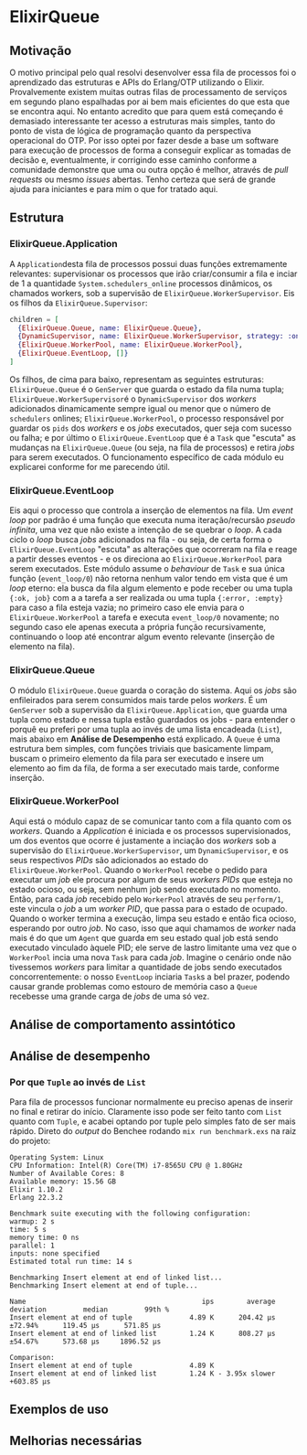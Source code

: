 # ElixirQueue

## Motivação
O motivo principal pelo qual resolvi desenvolver essa fila de processos foi o aprendizado das estruturas e APIs do Erlang/OTP utilizando o Elixir. Provalvemente existem muitas outras filas de processamento de serviços em segundo plano espalhadas por ai bem mais eficientes do que esta que se encontra aqui. No entanto acredito que para quem está começando é demasiado interessante ter acesso a estruturas mais simples, tanto do ponto de vista de lógica de programação quanto da perspectiva operacional do OTP. Por isso optei por fazer desde a base um software para execução de processos de forma a conseguir explicar as tomadas de decisão e, eventualmente, ir corrigindo esse caminho conforme a comunidade demonstre que uma ou outra opção é melhor, através de _pull requests_ ou mesmo _issues_ abertas. Tenho certeza que será de grande ajuda para iniciantes e para mim o que for tratado aqui.

## Estrutura
### ElixirQueue.Application
A `Application`desta fila de processos possui duas funções extremamente relevantes: supervisionar os processos que irão criar/consumir a fila e inciar de 1 a quantidade `System.schedulers_online` processos dinâmicos, os chamados workers, sob a supervisão de `ElixirQueue.WorkerSupervisor`. Eis os filhos da `ElixirQueue.Supervisor`:

```ex
children = [
  {ElixirQueue.Queue, name: ElixirQueue.Queue},
  {DynamicSupervisor, name: ElixirQueue.WorkerSupervisor, strategy: :one_for_one},
  {ElixirQueue.WorkerPool, name: ElixirQueue.WorkerPool},
  {ElixirQueue.EventLoop, []}
]
```
Os filhos, de cima para baixo, representam as seguintes estruturas: `ElixirQueue.Queue` é o `GenServer` que guarda o estado da fila numa tupla; `ElixirQueue.WorkerSupervisor`é o `DynamicSupervisor` dos _workers_ adicionados dinamicamente sempre igual ou menor que o número de `schedulers` onlines; `ElixirQueue.WorkerPool`, o processo responsável por guardar os `pids` dos _workers_ e os _jobs_ executados, quer seja com sucesso ou falha; e por último o `ElixirQueue.EventLoop` que é a `Task` que "escuta" as mudanças na `ElixirQueue.Queue` (ou seja, na fila de processos) e retira _jobs_ para serem executados. O funcionamento específico de cada módulo eu explicarei conforme for me parecendo útil.
### ElixirQueue.EventLoop
Eis aqui o processo que controla a inserção de elementos na fila. Um _event loop_ por padrão é uma função que executa numa iteração/recursão _pseudo infinita_, uma vez que não existe a intenção de se quebrar o _loop_. A cada ciclo o _loop_ busca _jobs_ adicionados na fila - ou seja, de certa forma o `ElixirQueue.EventLoop` "escuta" as alterações que ocorreram na fila e reage a partir desses eventos - e os direciona ao `ElixirQueue.WorkerPool` para serem executados. Este módulo assume o _behaviour_ de `Task` e sua única função (`event_loop/0`) não retorna nenhum valor tendo em vista que é um _loop_ eterno: ela busca da fila algum elemento e pode receber ou uma tupla `{:ok, job}` com a a tarefa a ser realizada ou uma tupla `{:error, :empty}` para caso a fila esteja vazia; no primeiro caso ele envia para o `ElixirQueue.WorkerPool` a tarefa e executa `event_loop/0` novamente; no segundo caso ele apenas executa a própria função recursivamente, continuando o loop até encontrar algum evento relevante (inserção de elemento na fila).
### ElixirQueue.Queue
O módulo `ElixirQueue.Queue` guarda o coração do sistema. Aqui os _jobs_ são enfileirados para serem consumidos mais tarde pelos _workers_. É um `GenServer` sob a supervisão da `ElixirQueue.Application`, que guarda uma tupla como estado e nessa tupla estão guardados os jobs - para entender o porquê eu preferi por uma tupla ao invés de uma lista encadeada (`List`), mais abaixo em **Análise de Desempenho** está explicado. A `Queue` é uma estrutura bem simples, com funções triviais que basicamente limpam, buscam o primeiro elemento da fila para ser executado e insere um elemento ao fim da fila, de forma a ser executado mais tarde, conforme inserção.
### ElixirQueue.WorkerPool
Aqui está o módulo capaz de se comunicar tanto com a fila quanto com os _workers_. Quando a _Application_ é iniciada e os processos supervisionados, um dos eventos que ocorre é justamente a inciação dos _workers_ sob a supervisão do `ElixirQueue.WorkerSupervisor`, um `DynamicSupervisor`, e os seus respectivos _PIDs_ são adicionados ao estado do `ElixirQueue.WorkerPool`. Quando o `WorkerPool` recebe o pedido para executar um _job_ ele procura por algum de seus _workers PIDs_ que esteja no estado ocioso, ou seja, sem nenhum job sendo executado no momento. Então, para cada _job_ recebido pelo `WorkerPool` através de seu `perform/1`, este vincula o _job_ a um _worker PID_, que passa para o estado de ocupado. Quando o worker termina a execução, limpa seu estado e então fica ocioso, esperando por outro _job_. No caso, isso que aqui chamamos de _worker_ nada mais é do que um `Agent` que guarda em seu estado qual job está sendo executado vinculado àquele PID; ele serve de lastro limitante uma vez que o `WorkerPool` incia uma nova `Task` para cada _job_. Imagine o cenário onde não tivessemos _workers_ para limitar a quantidade de jobs sendo executados concorrentemente: o nosso `EventLoop` inciaria `Task`s a bel prazer, podendo causar grande problemas como estouro de memória caso a `Queue` recebesse uma grande carga de _jobs_ de uma só vez.

## Análise de comportamento assintótico

## Análise de desempenho
### Por que `Tuple` ao invés de `List`
Para fila de processos funcionar normalmente eu preciso apenas de inserir no final e retirar do início. Claramente isso pode ser feito tanto com `List` quanto com `Tuple`, e acabei optando por tuple pelo simples fato de ser mais rápido. Direto do _output_ do Benchee rodando `mix run benchmark.exs` na raiz do projeto:
```
Operating System: Linux
CPU Information: Intel(R) Core(TM) i7-8565U CPU @ 1.80GHz
Number of Available Cores: 8
Available memory: 15.56 GB
Elixir 1.10.2
Erlang 22.3.2

Benchmark suite executing with the following configuration:
warmup: 2 s
time: 5 s
memory time: 0 ns
parallel: 1
inputs: none specified
Estimated total run time: 14 s

Benchmarking Insert element at end of linked list...
Benchmarking Insert element at end of tuple...

Name                                           ips        average  deviation         median         99th %
Insert element at end of tuple              4.89 K      204.42 μs    ±72.94%      119.45 μs      571.85 μs
Insert element at end of linked list        1.24 K      808.27 μs    ±54.67%      573.68 μs     1896.52 μs

Comparison: 
Insert element at end of tuple              4.89 K
Insert element at end of linked list        1.24 K - 3.95x slower +603.85 μs
```

## Exemplos de uso

## Melhorias necessárias
